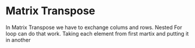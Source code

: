 # Matrix Transpose

In Matrix Transpose we have to exchange colums and rows. Nested For loop can do that work. Taking each element from first martix and putting it in another